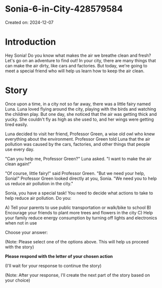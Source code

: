 # Sonia-6-in-City-428579584

Created on: 2024-12-07

**Introduction**
===============

Hey Sonia! Do you know what makes the air we breathe clean and fresh? Let's go on an adventure to find out! In your city, there are many things that can make the air dirty, like cars and factories. But today, we're going to meet a special friend who will help us learn how to keep the air clean.

**Story**
=======

Once upon a time, in a city not so far away, there was a little fairy named Luna. Luna loved flying around the city, playing with the birds and watching the children play. But one day, she noticed that the air was getting thick and yucky. She couldn't fly as high as she used to, and her wings were getting tired easily.

Luna decided to visit her friend, Professor Green, a wise old owl who knew everything about the environment. Professor Green told Luna that the air pollution was caused by the cars, factories, and other things that people use every day.

"Can you help me, Professor Green?" Luna asked. "I want to make the air clean again!"

"Of course, little fairy!" said Professor Green. "But we need your help, Sonia!" Professor Green looked directly at you, Sonia. "We need you to help us reduce air pollution in the city."

Sonia, you have a special task! You need to decide what actions to take to help reduce air pollution. Do you:

A) Tell your parents to use public transportation or walk/bike to school
B) Encourage your friends to plant more trees and flowers in the city
C) Help your family reduce energy consumption by turning off lights and electronics when not in use

Choose your answer:

(Note: Please select one of the options above. This will help us proceed with the story)

**Please respond with the letter of your chosen action**

(I'll wait for your response to continue the story)

(Note: After your response, I'll create the next part of the story based on your choice)